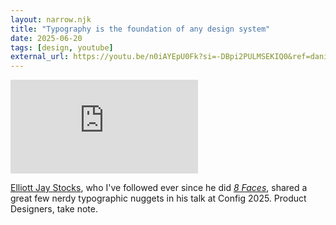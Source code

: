 ```yaml
---
layout: narrow.njk
title: "Typography is the foundation of any design system"
date: 2025-06-20
tags: [design, youtube]
external_url: https://youtu.be/n0iAYEpU0Fk?si=-DBpi2PULMSEKIQ0&ref=daniel.pizza
---
```


<div class="mt-7 relative w-full pb-[56.25%] overflow-hidden">
  <iframe
    class="absolute top-0 left-0 w-full h-full"
    src="https://www.youtube-nocookie.com/embed/n0iAYEpU0Fk?si=-DBpi2PULMSEKIQ0&amp;controls=0" 
    title="YouTube video player"
    frameborder="0"
    allow="accelerometer; autoplay; clipboard-write; encrypted-media; gyroscope; picture-in-picture; web-share"
    referrerpolicy="strict-origin-when-cross-origin"
    allowfullscreen>
  </iframe>
</div>

[Elliott Jay Stocks](https://elliotjaystocks.com/?ref=daniel.pizza "Elliott Jay Stocks's personal website"), who I've followed ever since he did [_8 Faces_](https://8faces.com/?ref=daniel.pizza "8 Faces Magazine"), shared a great few nerdy typographic nuggets in his talk at Config 2025. Product Designers, take note.
